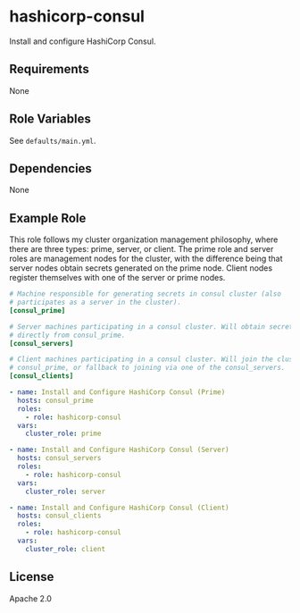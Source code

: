 # hashicorp-consul

Install and configure HashiCorp Consul.

## Requirements

None

## Role Variables

See `defaults/main.yml`.

## Dependencies

None

## Example Role

This role follows my cluster organization management philosophy, where there are
three types: prime, server, or client. The prime role and server roles are
management nodes for the cluster, with the difference being that server nodes
obtain secrets generated on the prime node. Client nodes register themselves
with one of the server or prime nodes.

```ini
# Machine responsible for generating secrets in consul cluster (also
# participates as a server in the cluster).
[consul_prime]

# Server machines participating in a consul cluster. Will obtain secrets
# directly from consul_prime.
[consul_servers]

# Client machines participating in a consul cluster. Will join the cluster via
# consul_prime, or fallback to joining via one of the consul_servers.
[consul_clients]
```

```yaml
- name: Install and Configure HashiCorp Consul (Prime)
  hosts: consul_prime
  roles:
    - role: hashicorp-consul
  vars:
    cluster_role: prime

- name: Install and Configure HashiCorp Consul (Server)
  hosts: consul_servers
  roles:
    - role: hashicorp-consul
  vars:
    cluster_role: server

- name: Install and Configure HashiCorp Consul (Client)
  hosts: consul_clients
  roles:
    - role: hashicorp-consul
  vars:
    cluster_role: client
```

## License

Apache 2.0
